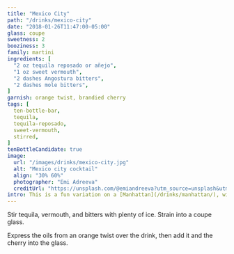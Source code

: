 ```yaml
---
title: "Mexico City"
path: "/drinks/mexico-city"
date: "2018-01-26T11:47:00-05:00"
glass: coupe
sweetness: 2
booziness: 3
family: martini
ingredients: [
  "2 oz tequila reposado or añejo",
  "1 oz sweet vermouth",
  "2 dashes Angostura bitters",
  "2 dashes mole bitters",
]
garnish: orange twist, brandied cherry
tags: [
  ten-bottle-bar,
  tequila,
  tequila-reposado,
  sweet-vermouth,
  stirred,
]
tenBottleCandidate: true
image:
  url: "/images/drinks/mexico-city.jpg"
  alt: "Mexico city cocktail"
  align: "30% 60%"
  photographer: "Emi Adreeva"
  creditUrl: "https://unsplash.com/@emiandreeva?utm_source=unsplash&utm_medium=referral&utm_content=creditCopyText"
intro: This is a fun variation on a [Manhattan](/drinks/manhattan/), with tequila in place of the whiskey. Use a high-quality tequila.
---
```

Stir tequila, vermouth, and bitters with plenty of ice. Strain into a coupe glass.

Express the oils from an orange twist over the drink, then add it and the cherry into the glass.

